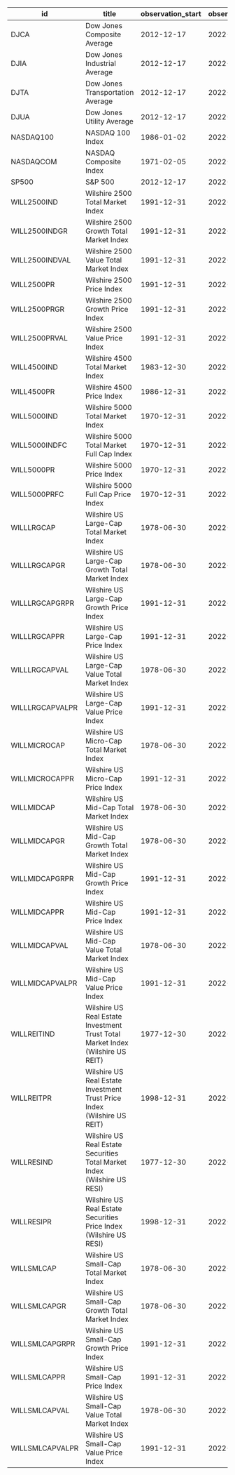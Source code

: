 | id              | title                                                                          | observation_start   | observation_end   |
|-----------------|--------------------------------------------------------------------------------|---------------------|-------------------|
| DJCA            | Dow Jones Composite Average                                                    | 2012-12-17          | 2022-12-16        |
| DJIA            | Dow Jones Industrial Average                                                   | 2012-12-17          | 2022-12-16        |
| DJTA            | Dow Jones Transportation Average                                               | 2012-12-17          | 2022-12-16        |
| DJUA            | Dow Jones Utility Average                                                      | 2012-12-17          | 2022-12-16        |
| NASDAQ100       | NASDAQ 100 Index                                                               | 1986-01-02          | 2022-12-15        |
| NASDAQCOM       | NASDAQ Composite Index                                                         | 1971-02-05          | 2022-12-15        |
| SP500           | S&P 500                                                                        | 2012-12-17          | 2022-12-16        |
| WILL2500IND     | Wilshire 2500 Total Market Index                                               | 1991-12-31          | 2022-12-15        |
| WILL2500INDGR   | Wilshire 2500 Growth Total Market Index                                        | 1991-12-31          | 2022-12-15        |
| WILL2500INDVAL  | Wilshire 2500 Value Total Market Index                                         | 1991-12-31          | 2022-12-15        |
| WILL2500PR      | Wilshire 2500 Price Index                                                      | 1991-12-31          | 2022-12-15        |
| WILL2500PRGR    | Wilshire 2500 Growth Price Index                                               | 1991-12-31          | 2022-12-15        |
| WILL2500PRVAL   | Wilshire 2500 Value Price Index                                                | 1991-12-31          | 2022-12-15        |
| WILL4500IND     | Wilshire 4500 Total Market Index                                               | 1983-12-30          | 2022-12-15        |
| WILL4500PR      | Wilshire 4500 Price Index                                                      | 1986-12-31          | 2022-12-15        |
| WILL5000IND     | Wilshire 5000 Total Market Index                                               | 1970-12-31          | 2022-12-15        |
| WILL5000INDFC   | Wilshire 5000 Total Market Full Cap Index                                      | 1970-12-31          | 2022-12-15        |
| WILL5000PR      | Wilshire 5000 Price Index                                                      | 1970-12-31          | 2022-12-15        |
| WILL5000PRFC    | Wilshire 5000 Full Cap Price Index                                             | 1970-12-31          | 2022-12-15        |
| WILLLRGCAP      | Wilshire US Large-Cap Total Market Index                                       | 1978-06-30          | 2022-12-15        |
| WILLLRGCAPGR    | Wilshire US Large-Cap Growth Total Market Index                                | 1978-06-30          | 2022-12-15        |
| WILLLRGCAPGRPR  | Wilshire US Large-Cap Growth Price Index                                       | 1991-12-31          | 2022-12-15        |
| WILLLRGCAPPR    | Wilshire US Large-Cap Price Index                                              | 1991-12-31          | 2022-12-15        |
| WILLLRGCAPVAL   | Wilshire US Large-Cap Value Total Market Index                                 | 1978-06-30          | 2022-12-15        |
| WILLLRGCAPVALPR | Wilshire US Large-Cap Value Price Index                                        | 1991-12-31          | 2022-12-15        |
| WILLMICROCAP    | Wilshire US Micro-Cap Total Market Index                                       | 1978-06-30          | 2022-12-15        |
| WILLMICROCAPPR  | Wilshire US Micro-Cap Price Index                                              | 1991-12-31          | 2022-12-15        |
| WILLMIDCAP      | Wilshire US Mid-Cap Total Market Index                                         | 1978-06-30          | 2022-12-15        |
| WILLMIDCAPGR    | Wilshire US Mid-Cap Growth Total Market Index                                  | 1978-06-30          | 2022-12-15        |
| WILLMIDCAPGRPR  | Wilshire US Mid-Cap Growth Price Index                                         | 1991-12-31          | 2022-12-15        |
| WILLMIDCAPPR    | Wilshire US Mid-Cap Price Index                                                | 1991-12-31          | 2022-12-15        |
| WILLMIDCAPVAL   | Wilshire US Mid-Cap Value Total Market Index                                   | 1978-06-30          | 2022-12-15        |
| WILLMIDCAPVALPR | Wilshire US Mid-Cap Value Price Index                                          | 1991-12-31          | 2022-12-15        |
| WILLREITIND     | Wilshire US Real Estate Investment Trust Total Market Index (Wilshire US REIT) | 1977-12-30          | 2022-12-15        |
| WILLREITPR      | Wilshire US Real Estate Investment Trust Price Index (Wilshire US REIT)        | 1998-12-31          | 2022-12-15        |
| WILLRESIND      | Wilshire US Real Estate Securities Total Market Index (Wilshire US RESI)       | 1977-12-30          | 2022-12-15        |
| WILLRESIPR      | Wilshire US Real Estate Securities Price Index (Wilshire US RESI)              | 1998-12-31          | 2022-12-15        |
| WILLSMLCAP      | Wilshire US Small-Cap Total Market Index                                       | 1978-06-30          | 2022-12-15        |
| WILLSMLCAPGR    | Wilshire US Small-Cap Growth Total Market Index                                | 1978-06-30          | 2022-12-15        |
| WILLSMLCAPGRPR  | Wilshire US Small-Cap Growth Price Index                                       | 1991-12-31          | 2022-12-15        |
| WILLSMLCAPPR    | Wilshire US Small-Cap Price Index                                              | 1991-12-31          | 2022-12-15        |
| WILLSMLCAPVAL   | Wilshire US Small-Cap Value Total Market Index                                 | 1978-06-30          | 2022-12-15        |
| WILLSMLCAPVALPR | Wilshire US Small-Cap Value Price Index                                        | 1991-12-31          | 2022-12-15        |